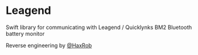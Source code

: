 # Leagend
Swift library for communicating with Leagend / Quicklynks BM2 Bluetooth battery monitor

Reverse engineering by [@HaxRob](https://doubleagent.net/2023/05/21/a-car-battery-monitor-tracking-your-location)
